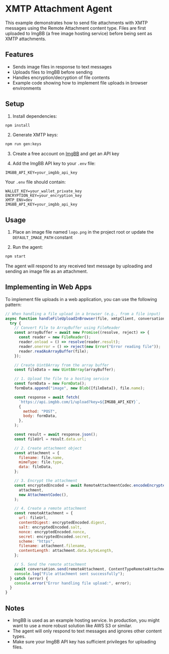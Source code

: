 # XMTP Attachment Agent

This example demonstrates how to send file attachments with XMTP messages using the Remote Attachment content type. Files are first uploaded to ImgBB (a free image hosting service) before being sent as XMTP attachments.

## Features

- Sends image files in response to text messages
- Uploads files to ImgBB before sending
- Handles encryption/decryption of file contents
- Example code showing how to implement file uploads in browser environments

## Setup

1. Install dependencies:

```bash
npm install
```

2. Generate XMTP keys:

```bash
npm run gen:keys
```

3. Create a free account on [ImgBB](https://imgbb.com/) and get an API key

4. Add the ImgBB API key to your `.env` file:

```
IMGBB_API_KEY=your_imgbb_api_key
```

Your `.env` file should contain:

```
WALLET_KEY=your_wallet_private_key
ENCRYPTION_KEY=your_encryption_key
XMTP_ENV=dev
IMGBB_API_KEY=your_imgbb_api_key
```

## Usage

1. Place an image file named `logo.png` in the project root or update the `DEFAULT_IMAGE_PATH` constant

2. Run the agent:

```bash
npm start
```

The agent will respond to any received text message by uploading and sending an image file as an attachment.

## Implementing in Web Apps

To implement file uploads in a web application, you can use the following pattern:

```javascript
// When handling a file upload in a browser (e.g., from a file input)
async function handleFileUploadInBrowser(file, xmtpClient, conversation) {
  try {
    // Convert File to ArrayBuffer using FileReader
    const arrayBuffer = await new Promise((resolve, reject) => {
      const reader = new FileReader();
      reader.onload = () => resolve(reader.result);
      reader.onerror = () => reject(new Error("Error reading file"));
      reader.readAsArrayBuffer(file);
    });

    // Create Uint8Array from the array buffer
    const fileData = new Uint8Array(arrayBuffer);

    // 1. Upload the file to a hosting service
    const formData = new FormData();
    formData.append("image", new Blob([fileData]), file.name);

    const response = await fetch(
      `https://api.imgbb.com/1/upload?key=${IMGBB_API_KEY}`,
      {
        method: "POST",
        body: formData,
      },
    );

    const result = await response.json();
    const fileUrl = result.data.url;

    // 2. Create attachment object
    const attachment = {
      filename: file.name,
      mimeType: file.type,
      data: fileData,
    };

    // 3. Encrypt the attachment
    const encryptedEncoded = await RemoteAttachmentCodec.encodeEncrypted(
      attachment,
      new AttachmentCodec(),
    );

    // 4. Create a remote attachment
    const remoteAttachment = {
      url: fileUrl,
      contentDigest: encryptedEncoded.digest,
      salt: encryptedEncoded.salt,
      nonce: encryptedEncoded.nonce,
      secret: encryptedEncoded.secret,
      scheme: "https",
      filename: attachment.filename,
      contentLength: attachment.data.byteLength,
    };

    // 5. Send the remote attachment
    await conversation.send(remoteAttachment, ContentTypeRemoteAttachment);
    console.log("File attachment sent successfully");
  } catch (error) {
    console.error("Error handling file upload:", error);
  }
}
```

## Notes

- ImgBB is used as an example hosting service. In production, you might want to use a more robust solution like AWS S3 or similar.
- The agent will only respond to text messages and ignores other content types.
- Make sure your ImgBB API key has sufficient privileges for uploading files.
